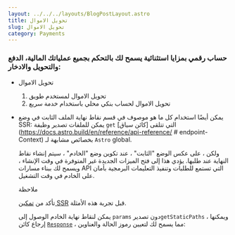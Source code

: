 ```yaml
---
layout: ../../../layouts/BlogPostLayout.astro
title: تحويل الاموال
slug: تحويل الاموال
category: Payments
---
```

### حساب رقمي بمزايا استثنائية يسمح لك بالتحكم بجميع عملياتك المالية، الدفع والتحويل والادخار:

* تحويل الاموال

  1. تحويل الاموال لمستخدم طويق
  2. تحويل الاموال لحساب بنكي محلي باستخدام خدمة سريع
* يمكن أيضًا استخدام كل ما هو موصوف في قسم نقاط نهاية الملف الثابت في وضع SSR: يمكن للملفات تصدير وظيفة `get` التي تتلقى \[كائن سياق] (https://docs.astro.build/en/reference/api-reference/ # endpoint-Context) بخصائص مشابهة لـ `Astro` global.

  ولكن ، على عكس الوضع "الثابت" ، عند تكوين وضع "الخادم" ، سيتم إنشاء نقاط النهاية عند طلبها. يؤدي هذا إلى فتح الميزات الجديدة غير المتوفرة في وقت الإنشاء ، ويسمح لك ببناء مسارات API التي تستمع للطلبات وتنفيذ التعليمات البرمجية بأمان على الخادم في وقت التشغيل.

  ملاحظة

  تأكد من [تمكين SSR](https://docs.astro.build/en/guides/server-side-rendering/#enopped-ssr-in-your-project) قبل تجربة هذه الأمثلة.

  يمكن لنقاط نهاية الخادم الوصول إلى `params` دون تصدير`getStaticPaths` ، ويمكنها إرجاع كائن [`Response`](https://developer.mozilla.org/en-US/docs/Web/API/Response) ، مما يسمح لك لتعيين رموز الحالة والعناوين: